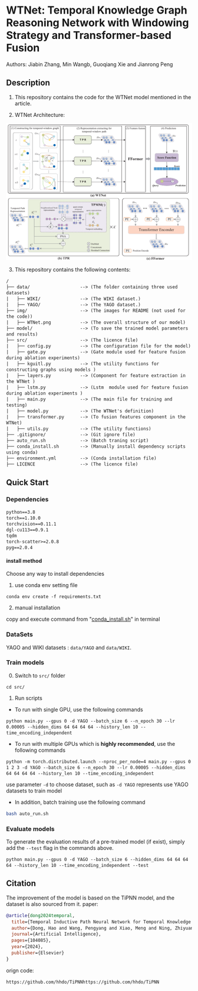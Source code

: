 # WTNet: Temporal Knowledge Graph Reasoning Network with Windowing Strategy and Transformer-based Fusion
 Authors: Jiabin Zhang, Min Wangb, Guoqiang Xie and Jianrong Peng
## Description

1. This repository contains the code for the WTNet model mentioned in the article. 

2. WTNet Architecture:

<img src="img/WTNet.png" alt="WTNet_Architecture" width="800" class="center">

3. This repository contains the following contents:
```
/
├── data/                   --> (The folder containing three used datasets)   
|   ├── WIKI/               --> (The WIKI dataset.)
|   ├── YAGO/               --> (The YAGO dataset.)
├── img/                    --> (The images for README (not used for the code))   
|   ├── WTNet.png           --> (The overall structure of our model)
├── model/                  --> (To save the trained model parameters and results)
├── src/                    --> (The licence file)
|   ├── config.py           --> (The configuration file for the model)
|   ├── gate.py             --> (Gate module used for feature fusion during ablation experiments)
|   ├── kguitl.py           --> (The utility functions for constructing graphs using models )
|   ├── layers.py           --> (Component for feature extraction in the WTNet )
|   ├── lstm.py             --> (Lstm  module used for feature fusion during ablation experiments )
|   ├── main.py             --> (The main file for training and testing)
|   ├── model.py            --> (The WTNet's definition)
|   ├── transformer.py      --> (To fusion features component in the WTNet)
|   ├── utils.py            --> (The utility functions)
├── .gitignore/             --> (Git ignore file)
├── auto_run.sh             --> (Batch traning script)
├── conda_install.sh        --> (Manually install dependency scripts using conda)
├── environment.yml         --> (Conda installation file)
├── LICENCE                 --> (The licence file)
```
## Quick Start

### Dependencies

```
python==3.8
torch==1.10.0
torchvision==0.11.1
dgl-cu113==0.9.1
tqdm
torch-scatter>=2.0.8
pyg==2.0.4
```
#### install method
Choose any way to install dependencies 
1. use conda env setting file
```
conda env create -f requirements.txt
```
2. manual installation

copy and execute command from "[conda_install.sh](conda_install.sh)" in terminal

### DataSets
YAGO and WIKI datasets : `data/YAGO` and `data/WIKI`.

### Train models

0. Switch to `src/` folder
```
cd src/
``` 

1. Run scripts

- To run with single GPU, use the following commands
```
python main.py --gpus 0 -d YAGO --batch_size 6 --n_epoch 30 --lr 0.00005 --hidden_dims 64 64 64 64 --history_len 10 --time_encoding_independent
```
- To run with multiple GPUs which is **highly recommended**, use the following commands
```
python -m torch.distributed.launch --nproc_per_node=4 main.py --gpus 0 1 2 3 -d YAGO --batch_size 6 --n_epoch 30 --lr 0.00005 --hidden_dims 64 64 64 64 --history_len 10 --time_encoding_independent
```
use parameter `-d` to choose dataset, such as `-d YAGO` represents use YAGO  datasets to train model

- In addition, batch training use the following command
```bash
bash auto_run.sh
```

### Evaluate models

To generate the evaluation results of a pre-trained model (if exist), simply add the `--test` flag in the commands above.

```
python main.py --gpus 0 -d YAGO --batch_size 6 --hidden_dims 64 64 64 64 --history_len 10 --time_encoding_independent --test
```



## Citation
The improvement of the model is based on the TiPNN model, and the dataset is also sourced from it.
paper:
```bibtex
@article{dong2024temporal,
  title={Temporal Inductive Path Neural Network for Temporal Knowledge Graph Reasoning},
  author={Dong, Hao and Wang, Pengyang and Xiao, Meng and Ning, Zhiyuan and Wang, Pengfei and Zhou, Yuanchun},
  journal={Artificial Intelligence},
  pages={104085},
  year={2024},
  publisher={Elsevier}
}
```
orign code:
```
https://github.com/hhdo/TiPNNhttps://github.com/hhdo/TiPNN
```


